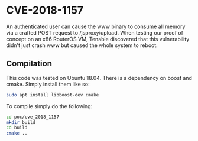 # CVE-2018-1157

An authenticated user can cause the www binary to consume all memory via a crafted POST request to /jsproxy/upload. When testing our proof of concept on an x86 RouterOS VM, Tenable discovered that this vulnerability didn't just crash www but caused the whole system to reboot.

## Compilation
This code was tested on Ubuntu 18.04. There is a dependency on boost and cmake. Simply install them like so:

```sh
sudo apt install libboost-dev cmake
```

To compile simply do the following:

```sh
cd poc/cve_2018_1157
mkdir build
cd build
cmake ..
```

